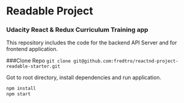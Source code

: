 # Readable Project
### Udacity React & Redux Curriculum Training app

This repository includes the code for the backend API Server and for frontend application.

###Clone Repo
`git clone git@github.com:fredtro/reactnd-project-readable-starter.git`

Got to root directory, install dependencies and run application.

```bash
npm install
npm start
```     